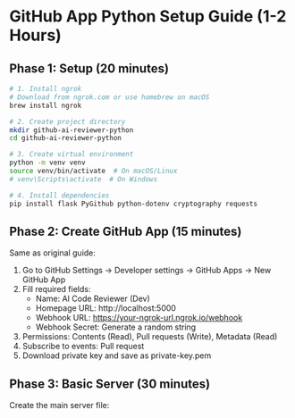 # GitHub App Python Setup Guide (1-2 Hours)

## Phase 1: Setup (20 minutes)

```bash
# 1. Install ngrok
# Download from ngrok.com or use homebrew on macOS
brew install ngrok

# 2. Create project directory
mkdir github-ai-reviewer-python
cd github-ai-reviewer-python

# 3. Create virtual environment
python -m venv venv
source venv/bin/activate  # On macOS/Linux
# venv\Scripts\activate  # On Windows

# 4. Install dependencies
pip install flask PyGithub python-dotenv cryptography requests
```

## Phase 2: Create GitHub App (15 minutes)

Same as original guide:
1. Go to GitHub Settings → Developer settings → GitHub Apps → New GitHub App
2. Fill required fields:
   - Name: AI Code Reviewer (Dev)
   - Homepage URL: http://localhost:5000
   - Webhook URL: https://your-ngrok-url.ngrok.io/webhook
   - Webhook Secret: Generate a random string
3. Permissions: Contents (Read), Pull requests (Write), Metadata (Read)
4. Subscribe to events: Pull request
5. Download private key and save as private-key.pem

## Phase 3: Basic Server (30 minutes)

Create the main server file:
